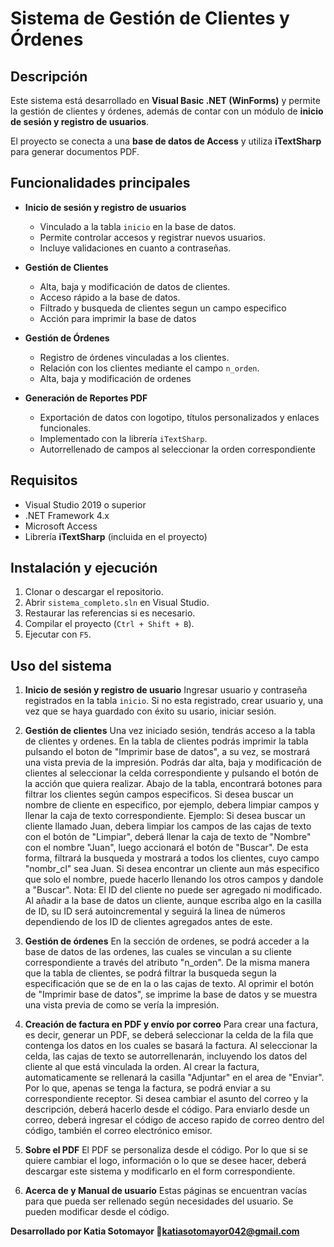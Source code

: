 # Sistema de Gestión de Clientes y Órdenes

## Descripción
Este sistema está desarrollado en **Visual Basic .NET (WinForms)** y permite la gestión de clientes y órdenes, además de contar con un módulo de **inicio de sesión y registro de usuarios**.  

El proyecto se conecta a una **base de datos de Access** y utiliza **iTextSharp** para generar documentos PDF.

## Funcionalidades principales
- **Inicio de sesión y registro de usuarios**  
  - Vinculado a la tabla `inicio` en la base de datos.  
  - Permite controlar accesos y registrar nuevos usuarios.  
  - Incluye validaciones en cuanto a contraseñas.

- **Gestión de Clientes**  
  - Alta, baja y modificación de datos de clientes.  
  - Acceso rápido a la base de datos.  
  - Filtrado y busqueda de clientes segun un campo especifico
  - Acción para imprimir la base de datos

- **Gestión de Órdenes**  
  - Registro de órdenes vinculadas a los clientes.  
  - Relación con los clientes mediante el campo `n_orden`.  
  - Alta, baja y modificación de ordenes

- **Generación de Reportes PDF**  
  - Exportación de datos con logotipo, títulos personalizados y enlaces funcionales.  
  - Implementado con la librería `iTextSharp`.  
  - Autorrellenado de campos al seleccionar la orden correspondiente



## Requisitos
- Visual Studio 2019 o superior  
- .NET Framework 4.x  
- Microsoft Access
- Librería **iTextSharp** (incluida en el proyecto)

## Instalación y ejecución
1. Clonar o descargar el repositorio.  
2. Abrir `sistema_completo.sln` en Visual Studio.  
3. Restaurar las referencias si es necesario.  
4. Compilar el proyecto (`Ctrl + Shift + B`).  
5. Ejecutar con `F5`.  

## Uso del sistema
1. **Inicio de sesión y registro de usuario**
Ingresar usuario y contraseña registrados en la tabla `inicio`. Si no esta registrado, crear usuario y, una vez que se haya guardado con éxito su usario, iniciar sesión.


2. **Gestión de clientes**
Una vez iniciado sesión, tendrás acceso a la tabla de clientes y ordenes. 
En la tabla de clientes podrás imprimir la tabla pulsando el boton de "Imprimir base de datos", a su vez, se mostrará una vista previa de la impresión. Podrás dar alta, baja y modificación de clientes al seleccionar la celda correspondiente y pulsando el botón de la acción que quiera realizar. Abajo de la tabla, encontrará botones para filtrar los clientes según campos especificos. Si desea buscar un nombre de cliente en especifico, por ejemplo, debera limpiar campos y llenar la caja de texto correspondiente. Ejemplo: Si desea buscar un cliente llamado Juan, debera limpiar los campos de las cajas de texto con el botón de "Limpiar", deberá llenar la caja de texto de "Nombre" con el nombre "Juan", luego accionará el botón de "Buscar". De esta forma, filtrará la busqueda y mostrará a todos los clientes, cuyo campo "nombr_cl" sea Juan. Si desea encontrar un cliente aun más especifico que solo el nombre, puede hacerlo llenando los otros campos y dandole a "Buscar". Nota: El ID del cliente no puede ser agregado ni modificado. Al añadir a la base de datos un cliente, aunque escriba algo en la casilla de ID, su ID será autoincremental y seguirá la linea de números dependiendo de los ID de clientes agregados antes de este.

3. **Gestión de órdenes**
En la sección de ordenes, se podrá acceder a la base de datos de las ordenes, las cuales se vinculan a su cliente correspondiente a través del atributo "n_orden".
De la misma manera que la tabla de clientes, se podrá filtrar la busqueda segun la especificación que se de en la o las cajas de texto. Al oprimir el botón de "Imprimir base de datos", se imprime la base de datos y se muestra una vista previa de como se vería la impresión. 

4. **Creación de factura en PDF y envío por correo**
Para crear una factura, es decir, generar un PDF, se deberá seleccionar la celda de la fila que contenga los datos en los cuales se basará la factura. Al seleccionar la celda, las cajas de texto se autorrellenarán, incluyendo los datos del cliente al que está vinculada la orden. Al crear la factura, automaticamente se rellenará la casilla "Adjuntar" en el area de "Enviar". Por lo que, apenas se tenga la factura, se podrá enviar a su correspondiente receptor. Si desea cambiar el asunto del correo y la descripción, deberá hacerlo desde el código. Para enviarlo desde un correo, deberá ingresar el código de acceso rapido de correo dentro del código, también el correo electrónico emisor.


5. **Sobre el PDF**
El PDF se personaliza desde el código. Por lo que si se quiere cambiar el logo, información o lo que se desee hacer, deberá descargar este sistema y modificarlo en el form correspondiente.

6. **Acerca de y Manual de usuario**
Estas páginas se encuentran vacías para que pueda ser rellenado según necesidades del usuario. Se pueden modificar desde el código.

**Desarrollado por Katia Sotomayor 📧katiasotomayor042@gmail.com**
